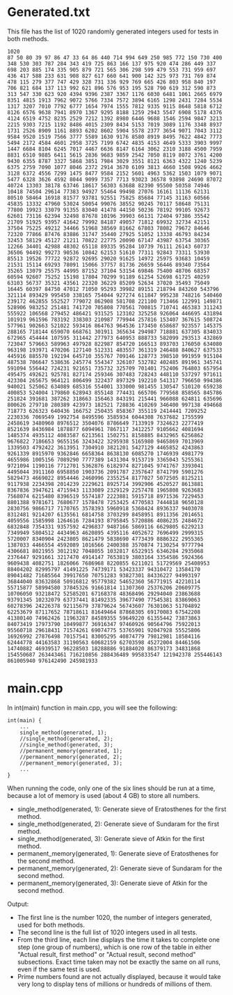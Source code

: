 # Generated.txt
This file has the list of 1020 randomly generated integers used for tests in both methods.
```
1020
87 50 80 39 97 86 47 33 64 86 440 714 994 649 250 985 772 150 730 400 348 530 303 787 284 343 419 725 863 166 137 975 920 474 286 449 337 698 203 885 174 335 905 879 721 565 306 298 599 479 553 731 959 697 436 417 588 233 631 908 827 617 660 641 900 142 325 973 731 769 874 478 115 279 377 747 429 328 731 336 929 769 665 426 803 958 840 197 706 821 684 137 113 992 621 896 576 953 195 528 790 619 312 590 873 313 547 330 623 920 4394 9396 2387 3367 1176 6030 6481 1061 2665 6979 8351 4815 1913 7962 9072 5766 7334 7572 3894 6165 1298 2431 7284 5534 1317 3207 7010 7792 6777 1654 7974 1555 7812 9335 9115 8648 5818 6712 8126 6576 9638 7941 8970 1367 9295 8188 1259 2943 5547 6908 5178 4376 4124 6519 4752 8235 2529 7212 1392 8980 6446 9688 1546 2594 9847 3213 2215 9303 7215 1192 8486 4015 2309 8434 5153 7019 3089 1176 3348 8937 1731 2526 8909 1161 8893 6202 8602 5904 5578 2377 3654 9071 7043 3112 9584 9520 1519 7566 3777 5589 1630 9176 8580 8919 8495 7622 4842 7773 5494 2172 4584 4601 2958 3725 7199 6742 4835 4153 4649 5333 3903 9997 1447 6684 8104 6245 7017 4467 6636 8147 6164 3062 2310 3188 4500 7959 8831 6510 9885 6411 5615 2836 9683 9859 2542 7050 8119 8072 3761 4200 9430 6355 8787 3327 5868 3851 7984 3029 3551 8121 6363 4322 1240 5239 6375 2759 7090 1077 8046 2372 2914 3670 6109 3813 4660 1508 9926 4662 3128 6372 4556 7299 1475 8477 9584 2152 5601 4963 5362 1503 1079 9071 5477 6328 3626 4592 8044 9099 7357 7713 93023 36578 93898 24690 87072 40724 13303 38178 63746 18617 56303 63688 82390 95500 50358 74946 10418 74504 29614 77383 94927 55464 99498 27076 16161 11136 62131 80510 58464 16918 81577 93781 92551 75825 85684 77145 31163 60566 45835 13332 47960 53024 50054 99076 38552 90245 70117 58648 75131 77800 19923 33079 91355 83040 41478 44150 50236 78192 99105 92673 62601 73116 62394 32498 87678 10196 39903 66131 72404 97386 35542 21709 51925 93957 41642 79992 84187 49057 71812 69932 32734 42151 37504 75225 49212 34466 51968 38569 81662 67803 78082 79672 84646 72320 77866 87476 83886 31747 35440 27925 51052 13338 46793 84234 32453 58129 45127 21211 70822 22775 20090 67147 43987 63754 30365 12266 34401 42988 48302 65118 89335 95284 10739 76111 26143 60737 36506 94492 99273 90536 10842 62153 51610 77311 92843 73311 53930 85513 19526 77722 92872 92695 29020 91625 14972 25975 93683 10459 21531 15114 69293 78091 15066 37757 81736 26659 56446 89340 73564 35265 13079 25575 44995 87152 37104 53154 69846 75400 48706 68357 60594 92607 75252 15198 17804 70299 91189 61254 52698 61725 40259 63103 56737 35321 43561 22320 36229 85209 52634 37020 35493 75049 16445 60397 84750 47012 71050 95293 39982 89151 218794 843260 543796 321114 893429 995450 338165 754044 927274 611847 995238 748216 540460 239172 462855 552527 779072 862908 581708 221100 713466 122991 149871 528906 983252 251481 741720 705808 770561 700815 710741 465383 311243 555922 106568 279452 486421 931525 123102 325258 926064 446695 431894 101919 961596 783192 338303 210987 779944 257816 153407 367615 508724 577961 902663 521022 593416 864763 964536 173450 658687 923557 145375 288165 718144 659070 668761 301911 365634 294987 718881 637305 834033 672965 454444 107595 311442 277973 640953 888733 582099 293513 432869 723047 579663 589963 497928 822987 854720 166513 893703 176050 634080 963198 193971 470206 127140 512331 483557 361319 246488 840627 637533 445916 885570 192194 645710 355767 709146 128773 398510 991959 915104 487538 706647 538636 245774 554347 326107 532782 402485 891961 345741 591094 556442 724231 921651 735732 325709 701401 752406 764803 657954 495475 492621 925781 827174 259346 307483 728243 448110 537297 971611 423304 265675 964121 806499 322437 897329 192210 541317 796650 994386 940021 525062 634089 685316 554001 333000 981455 130547 510120 659238 400853 524004 179860 628943 855148 774431 665706 779568 858565 845786 251824 391681 387262 318663 156463 843191 215441 966088 624811 635696 800626 279710 280389 423973 182521 728836 410269 346400 997138 494668 718773 626323 640436 166752 250435 858367 355119 2414441 7209252 2230336 7069549 1992754 8495596 3585934 6044308 7637682 1755599 2458619 3480960 8976512 3504076 8786649 7133919 7324623 2277419 8521639 8436984 1878877 6094961 7867117 3412257 9105662 4081694 1485374 4935112 4083587 6213561 1502751 8158885 8432965 6256862 9676822 7186653 9655156 3243422 3295938 5165980 9465869 7013969 1339503 4792422 3613951 7304910 3821201 5427129 4465852 4243863 9261339 8915970 9362846 6658364 8638130 6085270 1746939 4981779 4655986 1005156 7089290 7777389 1431304 9153719 3365043 5255361 9721094 1190116 7712701 5362876 6182974 8271045 9741767 3393041 4495044 3911160 6958850 1903736 2091787 2357647 8741799 5901276 5829473 4669022 8954446 2460996 2355254 8177027 5072505 8125211 9117938 2234398 2014239 2229621 8925714 3992906 4520527 8613881 8367836 3947621 4715943 1133089 2329129 2257478 1965808 9263683 7568074 6215480 8396519 5574187 2223881 5915718 8971536 7229453 8801388 9781671 7680677 1578478 7253425 4770583 7444818 9650128 2830756 9866717 7170765 3578393 5960918 5368424 8936337 9403078 8312481 9214207 6135561 6814758 3703299 8458951 8911356 2014651 4059556 1585998 1264616 7284193 8795845 5720886 4086235 2484672 6832848 7354331 9357592 4296837 9487166 5869116 6629805 6229213 7349949 5804512 4434963 4620895 4395116 4052672 7696499 2999315 5720007 8340904 2423805 8621479 5838690 4773439 8886322 2955365 1387033 4466554 4592089 1016566 2400388 3570874 7130254 9777794 4306681 8021955 3012192 7048055 1032817 6522915 6346284 2935068 2376447 9291661 3217470 4914147 7653819 3803164 3354586 5924366 9609438 4082751 1826066 7686968 8220855 6211021 51729569 25408953 88404202 82995797 41491225 74739171 53423337 94310472 13584170 89041482 71685564 39917650 70751283 93827301 84336227 94993197 36844040 83632868 50916812 95779382 54652360 56771915 42210114 55715877 58994580 37845326 91661814 11307360 25376206 20609775 10706050 93218472 52585201 67168378 48368496 29294040 23863688 93791345 10232079 63737441 81492335 39677490 77545381 83869063 60278396 24226378 92115679 37879624 56743607 76301063 51704892 62253679 87117652 78718611 81649464 87868305 69170083 67542208 41380140 74962426 11963287 84589355 59649220 61355442 73873863 84073419 17973790 10499877 36916347 97460926 90564796 75922013 95560718 29618431 71574261 69074775 53765901 92047928 55525806 16926992 27876498 70157541 83005295 40874779 79812981 18584116 62444778 44163583 31190563 60682159 62703598 45272004 84461506 14740882 46939517 96228503 18288886 91884020 86379173 34831868 154550687 263443461 716210856 288436489 995833547 121942378 255446143 861005940 976142490 245981933
```

# main.cpp
In int(main) function in main.cpp, you will see the following:
```
int(main) {
    ...
    single_method(generated, 1);
    //single_method(generated, 2);
    //single_method(generated, 3);
    //permanent_memory(generated, 1);
    //permanent_memory(generated, 2);
    //permanent_memory(generated, 3);
    ...
}
```
When running the code, only one of the six lines should be run at a time, because a lot of memory is used (about 4 GB) to store all numbers.
* single_method(generated, 1): Generate sieve of Eratosthenes for the first method.
* single_method(generated, 2): Generate sieve of Sundaram for the first method.
* single_method(generated, 3): Generate sieve of Atkin for the first method.
* permanent_memory(generated, 1): Generate sieve of Eratosthenes for the second method.
* permanent_memory(generated, 2): Generate sieve of Sundaram for the second method.
* permanent_memory(generated, 3): Generate sieve of Atkin for the second method.

Output:
* The first line is the number 1020, the number of integers generated, used for both methods.
* The second line is the full list of 1020 integers used in all tests.
* From the third line, each line displays the time it takes to complete one step (one group of numbers), which is one row of the table in either "Actual result, first method" or "Actual result, second method" subsections. Exact time taken may not be exactly the same on all runs, even if the same test is used.
* Prime numbers found are not actually displayed, because it would take very long to display tens of millions or hundreds of millions of them.
